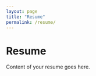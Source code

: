 ```yaml
---
layout: page
title: "Resume"
permalink: /resume/
---
```


# Resume
Content of your resume goes here.
